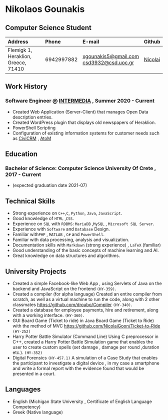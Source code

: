 # Nikolaos Gounakis
## Computer Science Student
| Address                             | Phone      | E-mail               | Github                                    |
|:------------------------------------|:-----------|:---------------------|:------------------------------------------|
| Flemigk 1, Heraklion, Greece, 71410 | 6942997882 | xgounakis5@gmail.com <br>csd3932@csd.uoc.gr | [Nicolai](https://github.com/NicolaiGoon) |
## Work History

### Software Engineer @ [INTERMEDIA](http://www.intermedia.com.gr/) , Summer 2020 - Current
* Created Web Application (Server-Client) that manages Open Data description entries.
* Created WordPress plugin that displays old newspapers of Heraklion. 
* PowerShell Scripting
* Configuration of existing information systems for customer needs such as [CiviCRM](https://civicrm.org/) , [AtoM](https://www.accesstomemory.org/en/)

## Education
### Bachelor of Science: Computer Science University Of Crete , 2017 - Current
* (expected graduation  date 2021-07)

## Technical Skills
* Strong experience on `C++`,`C`, `Python`, `Java`, `JavaScript`.
* Good knowledge of `HTML` ,`CSS`.
* Experience on `SQL` with `RDBMS`: `MariaDB` ,`MySQL` , `Microsoft SQL Server`.
* Experience with `Software` and `Database` Design.
* Familiar with`PHP` , `MATLAB` , `C#` and `PowerShell`.
* Familiar with data processing, analysis and visualization.
* Documentation skills with `Markdown` (strong experience)  , `LaTeX` (familiar)
* Good understanding of the basic concepts of machine learning and AI.
* Great knowledge on data structures and algorithms.

## University Projects
* Created a simple Facebook-like Web App , using Servlets of Java on the backend and JavaScript on the frontend `(HY-359)`.
* Created a compiler (for alpha language)
Created an entire compiler from scratch, as well as a virtual machine to run the code, along with 2 other classmates
https://github.com/droubo/Compiler `(HY-340)`.
* Created a database for employee payments, hire and retirement, along with a working interface. `(HY-360)`.
* GUI Board Game (Ticket to ride) in Java
Board Game (Ticket to Ride) with the method of MVC https://github.com/NicolaiGoon/Ticket-to-Ride `(HY-252)`
* Harry Potter Battle Simulator (Command Line)
Using C preprocessor in C++,  created a Harry Potter Battle Simulation game that enables the user to create custom spells (set damage , damage per round ,duration etc.).  `(HY-352)`
* Digital Forensics `(HY-457.1)`
A simulation of a Case Study that enables the participant to investigate a digital device , in my case  a smartphone and write a formal report with the evidence found that would be presented in a court.

## Languages
* English (Michigan State University , Certificate of English Language Competency)
* Greek (Native language)

